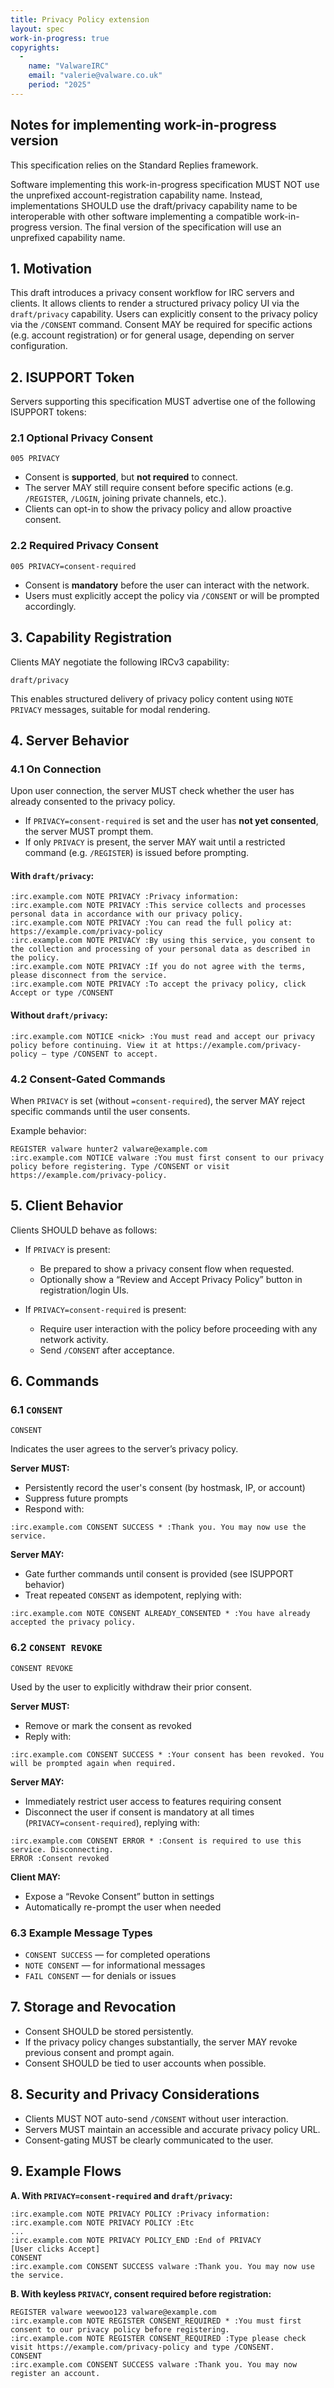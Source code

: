 ```yaml
---
title: Privacy Policy extension
layout: spec
work-in-progress: true
copyrights:
  -
    name: "ValwareIRC"
    email: "valerie@valware.co.uk"
    period: "2025"
---
```



## Notes for implementing work-in-progress version
This specification relies on the Standard Replies framework.

Software implementing this work-in-progress specification MUST NOT use the unprefixed account-registration capability name. Instead, implementations SHOULD use the draft/privacy capability name to be interoperable with other software implementing a compatible work-in-progress version.
The final version of the specification will use an unprefixed capability name.

## 1. Motivation

This draft introduces a privacy consent workflow for IRC servers and clients. It allows clients to render a structured privacy policy UI via the `draft/privacy` capability. Users can explicitly consent to the privacy policy via the `/CONSENT` command. Consent MAY be required for specific actions (e.g. account registration) or for general usage, depending on server configuration.

## 2. ISUPPORT Token

Servers supporting this specification MUST advertise one of the following ISUPPORT tokens:

### 2.1 Optional Privacy Consent

```
005 PRIVACY
```

- Consent is **supported**, but **not required** to connect.
- The server MAY still require consent before specific actions (e.g. `/REGISTER`, `/LOGIN`, joining private channels, etc.).
- Clients can opt-in to show the privacy policy and allow proactive consent.

### 2.2 Required Privacy Consent

```
005 PRIVACY=consent-required
```

- Consent is **mandatory** before the user can interact with the network.
- Users must explicitly accept the policy via `/CONSENT` or will be prompted accordingly.

## 3. Capability Registration

Clients MAY negotiate the following IRCv3 capability:

```
draft/privacy
```

This enables structured delivery of privacy policy content using `NOTE PRIVACY` messages, suitable for modal rendering.

## 4. Server Behavior

### 4.1 On Connection

Upon user connection, the server MUST check whether the user has already consented to the privacy policy.

- If `PRIVACY=consent-required` is set and the user has **not yet consented**, the server MUST prompt them.
- If only `PRIVACY` is present, the server MAY wait until a restricted command (e.g. `/REGISTER`) is issued before prompting.

#### With `draft/privacy`:

```
:irc.example.com NOTE PRIVACY :Privacy information:
:irc.example.com NOTE PRIVACY :This service collects and processes personal data in accordance with our privacy policy.
:irc.example.com NOTE PRIVACY :You can read the full policy at: https://example.com/privacy-policy
:irc.example.com NOTE PRIVACY :By using this service, you consent to the collection and processing of your personal data as described in the policy.
:irc.example.com NOTE PRIVACY :If you do not agree with the terms, please disconnect from the service.
:irc.example.com NOTE PRIVACY :To accept the privacy policy, click Accept or type /CONSENT
```

#### Without `draft/privacy`:

```
:irc.example.com NOTICE <nick> :You must read and accept our privacy policy before continuing. View it at https://example.com/privacy-policy — type /CONSENT to accept.
```

### 4.2 Consent-Gated Commands

When `PRIVACY` is set (without `=consent-required`), the server MAY reject specific commands until the user consents.

Example behavior:

```irc
REGISTER valware hunter2 valware@example.com
:irc.example.com NOTICE valware :You must first consent to our privacy policy before registering. Type /CONSENT or visit https://example.com/privacy-policy.
```

## 5. Client Behavior

Clients SHOULD behave as follows:

- If `PRIVACY` is present:
  - Be prepared to show a privacy consent flow when requested.
  - Optionally show a “Review and Accept Privacy Policy” button in registration/login UIs.

- If `PRIVACY=consent-required` is present:
  - Require user interaction with the policy before proceeding with any network activity.
  - Send `/CONSENT` after acceptance.

## 6. Commands

### 6.1 `CONSENT`

```
CONSENT
```

Indicates the user agrees to the server’s privacy policy.

**Server MUST:**

- Persistently record the user's consent (by hostmask, IP, or account)
- Suppress future prompts
- Respond with:

```
:irc.example.com CONSENT SUCCESS * :Thank you. You may now use the service.
```

**Server MAY:**

- Gate further commands until consent is provided (see ISUPPORT behavior)
- Treat repeated `CONSENT` as idempotent, replying with:

```
:irc.example.com NOTE CONSENT ALREADY_CONSENTED * :You have already accepted the privacy policy.
```

### 6.2 `CONSENT REVOKE`

```
CONSENT REVOKE
```

Used by the user to explicitly withdraw their prior consent.

**Server MUST:**

- Remove or mark the consent as revoked
- Reply with:

```
:irc.example.com CONSENT SUCCESS * :Your consent has been revoked. You will be prompted again when required.
```

**Server MAY:**

- Immediately restrict user access to features requiring consent
- Disconnect the user if consent is mandatory at all times (`PRIVACY=consent-required`), replying with:

```
:irc.example.com CONSENT ERROR * :Consent is required to use this service. Disconnecting.
ERROR :Consent revoked
```

**Client MAY:**

- Expose a “Revoke Consent” button in settings
- Automatically re-prompt the user when needed

### 6.3 Example Message Types

- `CONSENT SUCCESS` — for completed operations
- `NOTE CONSENT` — for informational messages
- `FAIL CONSENT` — for denials or issues

## 7. Storage and Revocation

- Consent SHOULD be stored persistently.
- If the privacy policy changes substantially, the server MAY revoke previous consent and prompt again.
- Consent SHOULD be tied to user accounts when possible.

## 8. Security and Privacy Considerations

- Clients MUST NOT auto-send `/CONSENT` without user interaction.
- Servers MUST maintain an accessible and accurate privacy policy URL.
- Consent-gating MUST be clearly communicated to the user.

## 9. Example Flows

**A. With `PRIVACY=consent-required` and `draft/privacy`:**

```
:irc.example.com NOTE PRIVACY POLICY :Privacy information:
:irc.example.com NOTE PRIVACY POLICY :Etc
...
:irc.example.com NOTE PRIVACY POLICY_END :End of PRIVACY
[User clicks Accept]
CONSENT
:irc.example.com CONSENT SUCCESS valware :Thank you. You may now use the service.
```

**B. With keyless `PRIVACY`, consent required before registration:**

```
REGISTER valware weewoo123 valware@example.com
:irc.example.com NOTE REGISTER CONSENT_REQUIRED * :You must first consent to our privacy policy before registering.
:irc.example.com NOTE REGISTER CONSENT_REQUIRED :Type please check visit https://example.com/privacy-policy and type /CONSENT.
CONSENT
:irc.example.com CONSENT SUCCESS valware :Thank you. You may now register an account.
```

